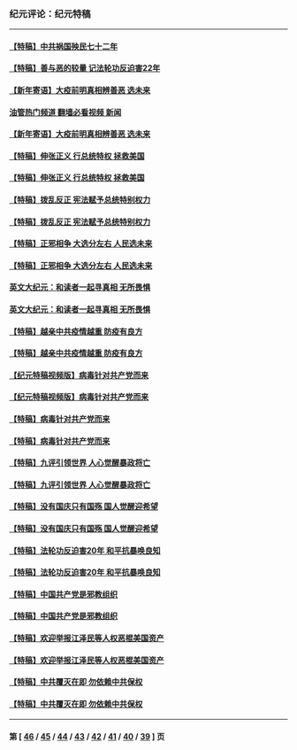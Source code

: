 ### 纪元评论：纪元特稿
---
#### [【特稿】中共祸国殃民七十二年](../../pages/nsc424/n13272607.md?12030330) 
#### [【特稿】善与恶的较量 记法轮功反迫害22年](../../pages/nsc424/n13086597.md?12030330) 
#### [【新年寄语】大疫前明真相辨善恶 选未来](../../pages/nsc424/n12660855.md?12030330) 
#### [油管热门频道 翻墙必看视频 新闻](ok?12030330)
#### [【新年寄语】大疫前明真相辨善恶 选未来](../../pages/nsc424/n12660855.md?12030330) 
#### [【特稿】伸张正义 行总统特权 拯救美国](../../pages/nsc424/n12616806.md?12030330) 
#### [【特稿】伸张正义 行总统特权 拯救美国](../../pages/nsc424/n12616806.md?12030330) 
#### [【特稿】拨乱反正 宪法赋予总统特别权力](../../pages/nsc424/n12598306.md?12030330) 
#### [【特稿】拨乱反正 宪法赋予总统特别权力](../../pages/nsc424/n12598306.md?12030330) 
#### [【特稿】正邪相争 大选分左右 人民选未来](../../pages/nsc424/n12545208.md?12030330) 
#### [【特稿】正邪相争 大选分左右 人民选未来](../../pages/nsc424/n12545208.md?12030330) 
#### [英文大纪元：和读者一起寻真相 无所畏惧](../../pages/nsc424/n12542027.md?12030330) 
#### [英文大纪元：和读者一起寻真相 无所畏惧](../../pages/nsc424/n12542027.md?12030330) 
#### [【特稿】越亲中共疫情越重 防疫有良方](../../pages/nsc424/n12042989.md?12030330) 
#### [【特稿】越亲中共疫情越重 防疫有良方](../../pages/nsc424/n12042989.md?12030330) 
#### [【纪元特稿视频版】病毒针对共产党而来](../../pages/nsc424/n11977328.md?12030330) 
#### [【纪元特稿视频版】病毒针对共产党而来](../../pages/nsc424/n11977328.md?12030330) 
#### [【特稿】病毒针对共产党而来](../../pages/nsc424/n11928818.md?12030330) 
#### [【特稿】病毒针对共产党而来](../../pages/nsc424/n11928818.md?12030330) 
#### [【特稿】九评引领世界 人心觉醒暴政将亡](../../pages/nsc424/n11660496.md?12030330) 
#### [【特稿】九评引领世界 人心觉醒暴政将亡](../../pages/nsc424/n11660496.md?12030330) 
#### [【特稿】没有国庆只有国殇 国人觉醒迎希望](../../pages/nsc424/n11549354.md?12030330) 
#### [【特稿】没有国庆只有国殇 国人觉醒迎希望](../../pages/nsc424/n11549354.md?12030330) 
#### [【特稿】法轮功反迫害20年 和平抗暴唤良知](../../pages/nsc424/n11389135.md?12030330) 
#### [【特稿】法轮功反迫害20年 和平抗暴唤良知](../../pages/nsc424/n11389135.md?12030330) 
#### [【特稿】中国共产党是邪教组织](../../pages/nsc424/n11355551.md?12030330) 
#### [【特稿】中国共产党是邪教组织](../../pages/nsc424/n11355551.md?12030330) 
#### [【特稿】欢迎举报江泽民等人权恶棍美国资产](../../pages/nsc424/n11303040.md?12030330) 
#### [【特稿】欢迎举报江泽民等人权恶棍美国资产](../../pages/nsc424/n11303040.md?12030330) 
#### [【特稿】中共覆灭在即 勿依赖中共保权](../../pages/nsc424/n11278510.md?12030330) 
#### [【特稿】中共覆灭在即 勿依赖中共保权](../../pages/nsc424/n11278510.md?12030330) 

---
#### 第 [ [46](./46.md?12030330) / [45](./45.md?12030330) / [44](./44.md?12030330) / [43](./43.md?12030330) / [42](./42.md?12030330) / [41](./41.md?12030330) / [40](./40.md?12030330) / [39](./39.md?12030330) ] 页
